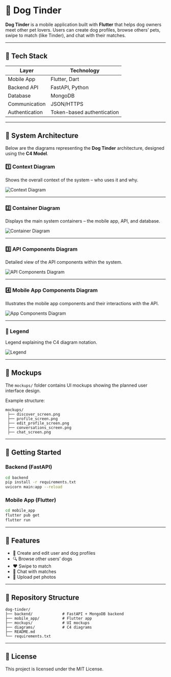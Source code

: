 # 🐶 Dog Tinder

**Dog Tinder** is a mobile application built with **Flutter** that helps dog owners meet other pet lovers. Users can create dog profiles, browse others’ pets, swipe to match (like Tinder), and chat with their matches.

---

## 📱 Tech Stack

| Layer | Technology |
|--------|-------------|
| Mobile App | Flutter, Dart |
| Backend API | FastAPI, Python |
| Database | MongoDB |
| Communication | JSON/HTTPS |
| Authentication | Token-based authentication |

---

## 🧩 System Architecture

Below are the diagrams representing the **Dog Tinder** architecture, designed using the **C4 Model**.

### 1️⃣ Context Diagram
Shows the overall context of the system – who uses it and why.

![Context Diagram](diagrams/context_diagram.drawio.png)

---

### 2️⃣ Container Diagram
Displays the main system containers – the mobile app, API, and database.

![Container Diagram](diagrams/containers_diagram.drawio.png)

---

### 3️⃣ API Components Diagram
Detailed view of the API components within the system.

![API Components Diagram](diagrams/api_components_diagram.drawio.png)

---

### 4️⃣ Mobile App Components Diagram
Illustrates the mobile app components and their interactions with the API.

![App Components Diagram](diagrams/app_components_diagram.drawio.png)

---

### 🔹 Legend
Legend explaining the C4 diagram notation.

![Legend](diagrams/legend.drawio.png)

---

## 🎨 Mockups

The `mockups/` folder contains UI mockups showing the planned user interface design.

Example structure:
```
mockups/
 ├── discover_screen.png
 ├── profile_screen.png
 ├── edit_profile_screen.png
 ├── conversations_screen.png
 ├── chat_screen.png
```

---

## 🚀 Getting Started

### Backend (FastAPI)
```bash
cd backend
pip install -r requirements.txt
uvicorn main:app --reload
```

### Mobile App (Flutter)
```bash
cd mobile_app
flutter pub get
flutter run
```

---

## 🧠 Features

- 👤 Create and edit user and dog profiles  
- 🔍 Browse other users’ dogs  
- ❤️ Swipe to match  
- 💬 Chat with matches  
- 📸 Upload pet photos  

---

## 📂 Repository Structure

```
dog-tinder/
├── backend/             # FastAPI + MongoDB backend
├── mobile_app/          # Flutter app
├── mockups/             # UI mockups
├── diagrams/            # C4 diagrams
├── README.md
└── requirements.txt
```

---

## 📜 License

This project is licensed under the MIT License.
